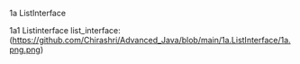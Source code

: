 1a ListInterface

1a1 Listinterface list_interface:(https://github.com/Chirashri/Advanced_Java/blob/main/1a.ListInterface/1a.png.png)

